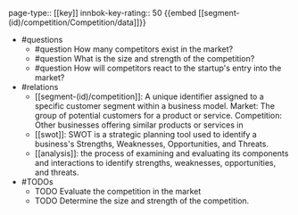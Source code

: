 page-type:: [[key]]
innbok-key-rating:: 50
{{embed [[segment-(id)/competition/Competition/data]]}}
- #questions
  - #question How many competitors exist in the market?
  - #question What is the size and strength of the competition?
  - #question How will competitors react to the startup's entry into the market?
- #relations
  - [[segment-(id)/competition]]: A unique identifier assigned to a specific customer segment within a business model. Market: The group of potential customers for a product or service. Competition: Other businesses offering similar products or services in
  - [[swot]]: SWOT is a strategic planning tool used to identify a business's Strengths, Weaknesses, Opportunities, and Threats.
  - [[analysis]]: the process of examining and evaluating its components and interactions to identify strengths, weaknesses, opportunities, and threats.
- #TODOs
  - TODO Evaluate the competition in the market
  - TODO  Determine the size and strength of the competition.



